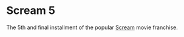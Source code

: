 # Scream 5

The 5th and final installment of the popular [Scream](https://en.wikipedia.org/wiki/Scream_(franchise)) movie franchise.
